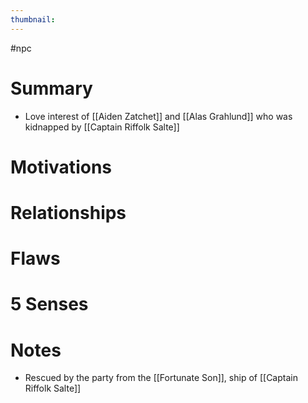 ```yaml
---
thumbnail: 
---
```


#npc
# Summary
- Love interest of [[Aiden Zatchet]] and [[Alas Grahlund]] who was kidnapped by [[Captain Riffolk Salte]]

# Motivations
# Relationships
# Flaws
# 5 Senses
# Notes
- Rescued by the party from the [[Fortunate Son]], ship of [[Captain Riffolk Salte]]
